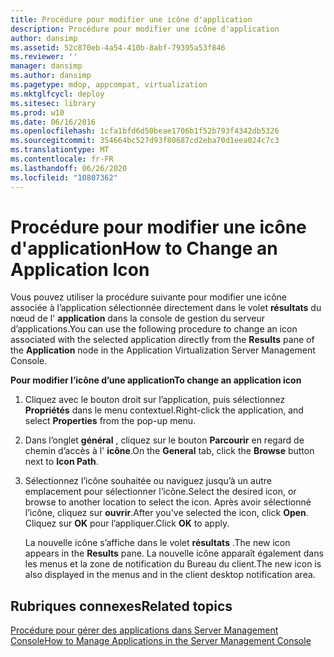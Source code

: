 ```yaml
---
title: Procédure pour modifier une icône d'application
description: Procédure pour modifier une icône d'application
author: dansimp
ms.assetid: 52c870eb-4a54-410b-8abf-79395a53f846
ms.reviewer: ''
manager: dansimp
ms.author: dansimp
ms.pagetype: mdop, appcompat, virtualization
ms.mktglfcycl: deploy
ms.sitesec: library
ms.prod: w10
ms.date: 06/16/2016
ms.openlocfilehash: 1cfa1bfd6d50beae1706b1f52b793f4342db5326
ms.sourcegitcommit: 354664bc527d93f80687cd2eba70d1eea024c7c3
ms.translationtype: MT
ms.contentlocale: fr-FR
ms.lasthandoff: 06/26/2020
ms.locfileid: "10807362"
---
```

# <span data-ttu-id="4937c-103">Procédure pour modifier une icône d'application</span><span class="sxs-lookup"><span data-stu-id="4937c-103">How to Change an Application Icon</span></span>


<span data-ttu-id="4937c-104">Vous pouvez utiliser la procédure suivante pour modifier une icône associée à l’application sélectionnée directement dans le volet **résultats** du nœud de l' **application** dans la console de gestion du serveur d’applications.</span><span class="sxs-lookup"><span data-stu-id="4937c-104">You can use the following procedure to change an icon associated with the selected application directly from the **Results** pane of the **Application** node in the Application Virtualization Server Management Console.</span></span>

**<span data-ttu-id="4937c-105">Pour modifier l’icône d’une application</span><span class="sxs-lookup"><span data-stu-id="4937c-105">To change an application icon</span></span>**

1.  <span data-ttu-id="4937c-106">Cliquez avec le bouton droit sur l’application, puis sélectionnez **Propriétés** dans le menu contextuel.</span><span class="sxs-lookup"><span data-stu-id="4937c-106">Right-click the application, and select **Properties** from the pop-up menu.</span></span>

2.  <span data-ttu-id="4937c-107">Dans l’onglet **général** , cliquez sur le bouton **Parcourir** en regard de chemin d’accès à l' **icône**.</span><span class="sxs-lookup"><span data-stu-id="4937c-107">On the **General** tab, click the **Browse** button next to **Icon Path**.</span></span>

3.  <span data-ttu-id="4937c-108">Sélectionnez l’icône souhaitée ou naviguez jusqu’à un autre emplacement pour sélectionner l’icône.</span><span class="sxs-lookup"><span data-stu-id="4937c-108">Select the desired icon, or browse to another location to select the icon.</span></span> <span data-ttu-id="4937c-109">Après avoir sélectionné l’icône, cliquez sur **ouvrir**.</span><span class="sxs-lookup"><span data-stu-id="4937c-109">After you've selected the icon, click **Open**.</span></span> <span data-ttu-id="4937c-110">Cliquez sur **OK** pour l’appliquer.</span><span class="sxs-lookup"><span data-stu-id="4937c-110">Click **OK** to apply.</span></span>

    <span data-ttu-id="4937c-111">La nouvelle icône s’affiche dans le volet **résultats** .</span><span class="sxs-lookup"><span data-stu-id="4937c-111">The new icon appears in the **Results** pane.</span></span> <span data-ttu-id="4937c-112">La nouvelle icône apparaît également dans les menus et la zone de notification du Bureau du client.</span><span class="sxs-lookup"><span data-stu-id="4937c-112">The new icon is also displayed in the menus and in the client desktop notification area.</span></span>

## <span data-ttu-id="4937c-113">Rubriques connexes</span><span class="sxs-lookup"><span data-stu-id="4937c-113">Related topics</span></span>


[<span data-ttu-id="4937c-114">Procédure pour gérer des applications dans Server Management Console</span><span class="sxs-lookup"><span data-stu-id="4937c-114">How to Manage Applications in the Server Management Console</span></span>](how-to-manage-applications-in-the-server-management-console.md)

 

 





